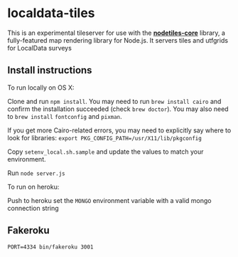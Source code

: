 localdata-tiles
================

This is an experimental tileserver for use with the **[nodetiles-core](http://github.com/codeforamerica/nodetiles-core)** library, a fully-featured map rendering library for Node.js. It servers tiles and utfgrids for LocalData surveys

Install instructions
--------------------

To run locally on OS X:

Clone and run `npm install`. You may need to run `brew install cairo` and confirm
the installation succeeded (check `brew doctor`). You may also need to `brew install` `fontconfig` and `pixman`.

If you get more Cairo-related errors, you may need to explicitly say where to look for libraries: `export PKG_CONFIG_PATH=/usr/X11/lib/pkgconfig`

Copy `setenv_local.sh.sample` and update the values to match your environment.

Run `node server.js`

To run on heroku:

Push to heroku set the `MONGO` environment variable with a valid mongo
connection string

Fakeroku
--------

`PORT=4334 bin/fakeroku 3001`
